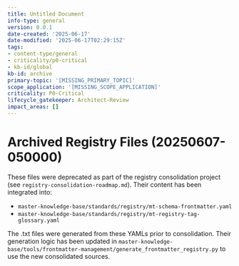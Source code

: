 ```yaml
---
title: Untitled Document
info-type: general
version: 0.0.1
date-created: '2025-06-17'
date-modified: '2025-06-17T02:29:15Z'
tags:
- content-type/general
- criticality/p0-critical
- kb-id/global
kb-id: archive
primary-topic: '[MISSING_PRIMARY_TOPIC]'
scope_application: '[MISSING_SCOPE_APPLICATION]'
criticality: P0-Critical
lifecycle_gatekeeper: Architect-Review
impact_areas: []
---
```

# Archived Registry Files (20250607-050000)

These files were deprecated as part of the registry consolidation project (see `registry-consolidation-roadmap.md`).
Their content has been integrated into:
- `master-knowledge-base/standards/registry/mt-schema-frontmatter.yaml`
- `master-knowledge-base/standards/registry/mt-registry-tag-glossary.yaml`

The .txt files were generated from these YAMLs prior to consolidation. Their generation logic has been updated in `master-knowledge-base/tools/frontmatter-management/generate_frontmatter_registry.py` to use the new consolidated sources.
